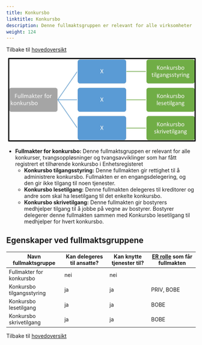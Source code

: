 ```yaml
---
title: Konkursbo
linktitle: Konkursbo
description: Denne fullmaktsgruppen er relevant for alle virksomheter
weight: 124
---
```

Tilbake til [hovedoversikt](/authorization/modules/accessgroups/type-accessgroups/versjon-3/#oversikt-over-fullmaktsgrupper)


![Konkursbo](konk.jpg "Konkursbo")
- **Fullmakter for konkursbo:** Denne fullmaktsgruppen er relevant for alle konkurser, tvangsoppløsninger og tvangsavviklinger som har fått registrert et tilhørende konkursbo i Enhetsregisteret
	- **Konkursbo tilgangsstyring:** Denne fullmakten gir rettighet til å administrere konkursbo. Fullmakten er en engangsdelegering, og den gir ikke tilgang til noen tjenester.
	- **Konkursbo lesetilgang:**  Denne fullmakten delegeres til kreditorer og andre som skal ha lesetilgang til det enkelte konkursbo.
	- **Konkursbo skrivetilgang:** Denne fullmakten gir bostyrers medhjelper tilgang til å jobbe på vegne av bostyrer. Bostyrer delegerer denne fullmakten sammen med Konkursbo lesetilgang til medhjelper for hvert konkursbo.

## Egenskaper ved fullmaktsgruppene
|Navn fullmaktsgruppe|Kan delegeres til ansatte?|Kan knytte tjenester til?|[ER rolle](/authorization/modules/accessgroups/register_er/#rolletyper-fra-enhetsregisteret) som får fullmakten|
|---|---|---|---|
|Fullmakter for konkursbo|nei|nei||
|Konkursbo tilgangsstyring|ja|ja|PRIV, BOBE|
|Konkursbo lesetilgang|ja|ja|BOBE|
|Konkursbo skrivetilgang|ja|ja|BOBE|

Tilbake til [hovedoversikt](/authorization/modules/accessgroups/type-accessgroups/versjon-3/#oversikt-over-fullmaktsgrupper)